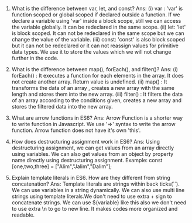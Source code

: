 1. What is the difference between var, let, and const?
   Ans: (i) var : 'var' is function scoped or global scoped if declared outside a function. If we declare a variable using 'var' inside a block scope, still we can access the variable globally. It can be redeclared in the same scope.
   (ii) let: 'let' is block scoped. It can not be redeclared in the same scope but we can change the value of the variable.
   (iii) const: 'const' is also block scoped but it can not be redeclared or it can not reassign values for primitive data types. We use it to store the values which we will not change further in the code.

2. What is the difference between map(), forEach(), and filter()?
   Ans: (i) forEach() : It executes a function for each elements in the array. It does not create another array. Return value is undefined.
   (ii) map() : It transforms the data of an array , creates a new array with the same length and stores them into the new array.
   (iii) filter() : It filters the data of an array according to the conditions given, creates a new array and stores the filtered data into the new array.

3. What are arrow functions in ES6?
   Ans: Arrow Function is a shorter way to write function in Javascript. We use '=>' syntax to write the arrow function. Arrow function does not have it's own 'this'.

4. How does destructuring assignment work in ES6?
   Ans: Using destructuring assignment, we can get values from an array directly using variables. We can also get values from an object by property name directly using destructuring assignment.
   Example: const [one,two,three] = ["Alim","Jalim","Dalim"];

5. Explain template literals in ES6. How are they different from string concatenation?
   Ans: Template literals are strings within back ticks(``). We can use variables in a string dynamically. We can also use multi line strings using template literals.We don't need to use extra + sign to concatenate strings. We can use ${variable} like this also we don't need to use extra \n to go to new line. It makes codes more organized and readable.
